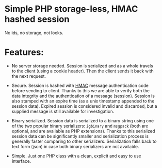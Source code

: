 # Simple PHP storage-less, HMAC hashed session

No ids, no storage, not locks.

# Features:
 - No server storage needed. Session is serialized and as a whole travels to the client (using a cookie header).
   Then the client sends it back with the next request.

 - Secure. Session is hashed with [HMAC](https://en.wikipedia.org/wiki/HMAC) message authentication code before
   sending to client. Thanks to this we are able to verify both the data integrity and the authentication of a message (session).
   Session is also stamped with an expire time (as a unix timestamp appended to the session data). Expired session
   is considered invalid and discarded, but a supplied message is still available for investigation.

 - Binary serialized. Session data is serialized to a binary string using one of the two popular binary serializers:
   `igbinary` and `msgpack` (both are optional, and are available as PHP extensions). Thanks to this serialized session
   data can be significantly smaller and serialization process is generally faster comparing to other serializers.
   Serialization falls back to text form (json) in case both binary serializers are not available.

 - Simple. Just one PHP class with a clean, explicit and easy to use interface.
